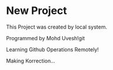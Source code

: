 # New Project

This Project was created by local system.

Programmed by Mohd Uvesh!git

Learning Github Operations Remotely!

Making Korrection...